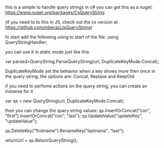 this is a simple to handle query strings in c#
you can get this as a nuget: https://www.nuget.org/packages/CsQueryString

(if you need to to this in JS, check out the cs version at https://github.com/mberaz/JsQueryString)

to start add the following using to start of the file:
using QueryStringHandler;

you can use it in static mode just like this

var parsed=QueryString.ParseQueryString(url, DuplicateKeyMode.Concat);

DuplicateKeyMode set the behavior when a key shows more then once in the query string, the options are: Concat, Replase and KeepOld

if you need to perfome actions on the query string, you can create an instanse for it

var qs = new QueryString(url, DuplicateKeyMode.Concat);

then you can change the query string values:
qs.InsertOrConcat("con", "first").InsertOrConcat("con", "last");
qs.UpdateValue("updateKey", "updateValue");

qs.DeleteKey("firstname").RenameKey("lastname", "last");
 
returnUrl = qs.RetunrQueryString();
